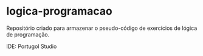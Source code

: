 # logica-programacao
Repositório criado para armazenar o pseudo-código de exercícios de lógica de programação. 

IDE: Portugol Studio
